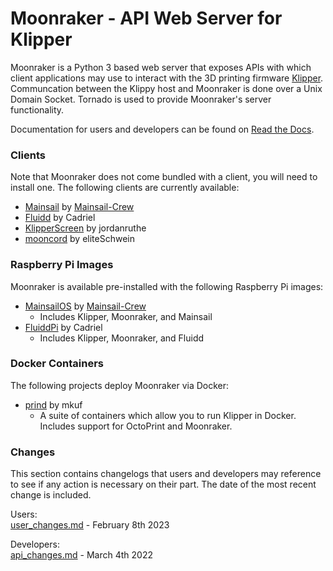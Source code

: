 #  Moonraker - API Web Server for Klipper

Moonraker is a Python 3 based web server that exposes APIs with which
client applications may use to interact with the 3D printing firmware
[Klipper](https://github.com/KevinOConnor/klipper). Communcation between
the Klippy host and Moonraker is done over a Unix Domain Socket.  Tornado
is used to provide Moonraker's server functionality.

Documentation for users and developers can be found on
[Read the Docs](https://moonraker.readthedocs.io/en/latest/).

### Clients

Note that Moonraker does not come bundled with a client, you will need to
install one.  The following clients are currently available:

- [Mainsail](https://github.com/mainsail-crew/mainsail) by [Mainsail-Crew](https://github.com/mainsail-crew)
- [Fluidd](https://github.com/fluidd-core/fluidd) by Cadriel
- [KlipperScreen](https://github.com/jordanruthe/KlipperScreen) by jordanruthe
- [mooncord](https://github.com/eliteSchwein/mooncord) by eliteSchwein

### Raspberry Pi Images

Moonraker is available pre-installed with the following Raspberry Pi images:

- [MainsailOS](https://github.com/mainsail-crew/MainsailOS) by [Mainsail-Crew](https://github.com/mainsail-crew)
  - Includes Klipper, Moonraker, and Mainsail
- [FluiddPi](https://github.com/fluidd-core/FluiddPi) by Cadriel
  - Includes Klipper, Moonraker, and Fluidd

### Docker Containers

The following projects deploy Moonraker via Docker:

- [prind](https://github.com/mkuf/prind) by mkuf
  - A suite of containers which allow you to run Klipper in
    Docker.  Includes support for OctoPrint and Moonraker.

### Changes

This section contains changelogs that users and developers may reference
to see if any action is necessary on their part.  The date of the most
recent change is included.

Users:\
[user_changes.md](https://moonraker.readthedocs.io/en/latest/user_changes/) - February 8th 2023

Developers:\
[api_changes.md](https://moonraker.readthedocs.io/en/latest/api_changes/) - March 4th 2022
